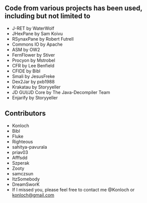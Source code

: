 ## Code from various projects has been used, including but not limited to
* J-RET by WaterWolf
* JHexPane by Sam Koivu
* RSynaxPane by Robert Futrell
* Commons IO by Apache
* ASM by OW2
* FernFlower by Stiver
* Procyon by Mstrobel
* CFR by Lee Benfield
* CFIDE by Bibl
* Smali by JesusFreke
* Dex2Jar by pxb1988
* Krakatau by Storyyeller
* JD GUI/JD Core by The Java-Decompiler Team
* Enjarify by Storyyeller

## Contributors
* Konloch
* Bibl
* Fluke
* Righteous
* sahitya-pavurala
* priav03
* Afffsdd
* Szperak
* Zooty
* samczsun
* ItzSomebody
* DreamSworK
* If I missed you, please feel free to contact me @Konloch or konloch@gmail.com